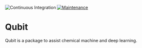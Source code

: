 ![Continuous Integration](https://github.com/Xergon-sci/Qubit/workflows/Continuous%20Integration/badge.svg)
[![Maintenance](https://img.shields.io/badge/Maintained%3F-yes-green.svg)](https://github.com/Xergon-sci/Qubit/graphs/commit-activity)

# Qubit
Qubit is a package to assist chemical machine and deep learning.
